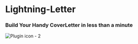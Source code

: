 # Lightning-Letter

### Build Your Handy CoverLetter in less than a minute
![Plugin icon - 2](https://user-images.githubusercontent.com/74419288/187084855-983ab053-fe00-4ad6-b31a-d1e488a792ac.png)
